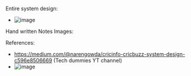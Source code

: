 Entire system design:
- ![image](https://github.com/user-attachments/assets/4776a071-1ddd-4738-b721-6cf443242a45)


Hand written Notes Images:

References:
- https://medium.com/@narengowda/cricinfo-cricbuzz-system-design-c596e8506669 (Tech dummies YT channel)
- ![image](https://github.com/user-attachments/assets/59cc0945-1809-4558-be4e-b64f4240ec46)

